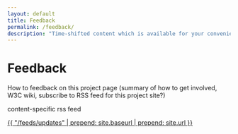 ```yaml
---
layout: default
title: Feedback
permalink: /feedback/
description: "Time-shifted content which is available for your convenience, time and attention, on your terms."
---
```

# Feedback

How to feedback on this project page (summary of how to get involved, W3C wiki, subscribe to RSS feed for this project site?)

content-specific rss feed

<a href="/feeds/updates.xml">{{ "/feeds/updates" | prepend: site.baseurl | prepend: site.url }}</a>
